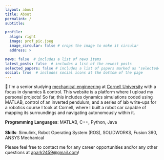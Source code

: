```yaml
---
layout: about
title: About
permalink: /
subtitle:

profile:
  align: right
  image: prof_pic.jpeg
  image_circular: false # crops the image to make it circular
  address: >

news: false  # includes a list of news items
latest_posts: false  # includes a list of the newest posts
selected_papers: false # includes a list of papers marked as "selected={true}"
social: true  # includes social icons at the bottom of the page
---
```

👋 I'm a senior studying [mechanical engineering](https://www.mae.cornell.edu/mae) at [Cornell University](https://www.cornell.edu/) with a focus in dynamics & control. This website is a platform where I upload my personal projects! So far, this includes dynamics simulations coded using MATLAB, control of an inverted pendulum, and a series of lab write-ups for a robotics course I took at Cornell, where I built a robot car capable of mapping its surroundings and navigating autonomously within it.

**Programming Languages**: MATLAB, C++, Python, Java
<br><br>
**Skills**: Simulink, Robot Operating System (ROS), SOLIDWORKS, Fusion 360, ANSYS Mechanical

Please feel free to contact me for any career opportunities and/or any other questions at [apark2459@gmail.com](mailto:apark2459@gmail.com)!
